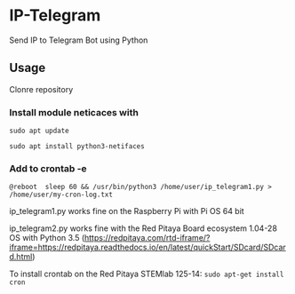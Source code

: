 # IP-Telegram
Send IP to Telegram Bot using Python

## Usage
Clonre repository

### Install module neticaces with
``` sudo apt update ```

``` sudo apt install python3-netifaces ```


### Add to crontab -e
``` @reboot  sleep 60 && /usr/bin/python3 /home/user/ip_telegram1.py > /home/user/my-cron-log.txt ```

ip_telegram1.py works fine on the Raspberry Pi with Pi OS 64 bit 

ip_telegram2.py works fine with the Red Pitaya Board ecosystem 1.04-28 OS 
with Python 3.5 (https://redpitaya.com/rtd-iframe/?iframe=https://redpitaya.readthedocs.io/en/latest/quickStart/SDcard/SDcard.html)

To install crontab on the Red Pitaya STEMlab 125-14:
``` sudo apt-get install cron ```

